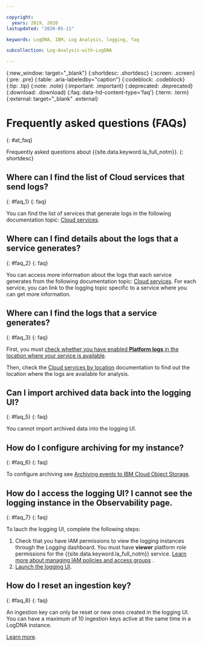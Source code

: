 ```yaml
---

copyright:
  years: 2019, 2020
lastupdated: "2020-05-11"

keywords: LogDNA, IBM, Log Analysis, logging, faq

subcollection: Log-Analysis-with-LogDNA

---
```


{:new_window: target="_blank"}
{:shortdesc: .shortdesc}
{:screen: .screen}
{:pre: .pre}
{:table: .aria-labeledby="caption"}
{:codeblock: .codeblock}
{:tip: .tip}
{:note: .note}
{:important: .important}
{:deprecated: .deprecated}
{:download: .download}
{:faq: data-hd-content-type='faq'}
{:term: .term}
{:external: target="_blank" .external}

# Frequently asked questions (FAQs)
{: #at_faq}

Frequently asked questions about {{site.data.keyword.la_full_notm}}.
{: shortdesc}

## Where can I find the list of Cloud services that send logs?
{: #faq_1}
{: faq}

You can find the list of services that generate logs in the following documentation topic: [Cloud services](/docs/Log-Analysis-with-LogDNA?topic=Log-Analysis-with-LogDNA-cloud_services).

## Where can I find details about the logs that a service generates?
{: #faq_2}
{: faq}

You can access more information about the logs that each service generates from the following documentation topic: [Cloud services](/docs/Log-Analysis-with-LogDNA?topic=Log-Analysis-with-LogDNA-cloud_services). For each service, you can link to the logging topic specific to a service where you can get more information.

## Where can I find the logs that a service generates?
{: #faq_3}
{: faq}

First, you must [check whether you have enabled **Platform logs** in the location where your service is available](/docs/Log-Analysis-with-LogDNA?topic=Log-Analysis-with-LogDNA-config_svc_logs).

Then, check the [Cloud services by location](/docs/Activity-Tracker-with-LogDNA?topic=Activity-Tracker-with-LogDNA-event_types#event_types_location) documentation to find out the location where the logs are available for analysis.  


## Can I import archived data back into the logging UI?
{: #faq_5}
{: faq}

You cannot import archived data into the logging UI. 

## How do I configure archiving for my instance?
{: #faq_6}
{: faq}

To configure archiving see [Archiving events to IBM Cloud Object Storage](/docs/Log-Analysis-with-LogDNA?topic=Log-Analysis-with-LogDNA-archiving).

## How do I access the logging UI? I cannot see the logging instance in the Observability page.
{: #faq_7}
{: faq}

To lauch the logging UI, complete the following steps:
1. Check that you have IAM permissions to view the logging instances through the *Logging* dashboard. You must have **viewer** platform role permissions for the {{site.data.keyword.la_full_notm}} service. [Learn more about managing IAM policies and access groups](/docs/Log-Analysis-with-LogDNA?topic=Log-Analysis-with-LogDNA-work_iam)
.
2. [Launch the logging UI](/docs/Log-Analysis-with-LogDNA?topic=Log-Analysis-with-LogDNA-launch).

## How do I reset an ingestion key?
{: #faq_8}
{: faq}

An ingestion key can only be reset or new ones created in the logging UI. You can have a maximum of 10 ingestion keys active at the same time in a LogDNA instance.

[Learn more](/docs/Log-Analysis-with-LogDNA?topic=Log-Analysis-with-LogDNA-ingestion_key#reset).


